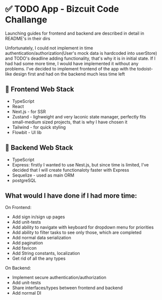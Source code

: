 # ✅ TODO App - Bizcuit Code Challange

Launching guides for frontend and backend are described in detail in README's in their dirs

Unfortunately, I could not implement in time authentication/authorization(User's mock data is hardcoded into userStore) and TODO's deadline adding functionality, that's why it is in initial state. If I had had some more time, I would have implemented it without any problems. I've decided to implement frontend of the app with the todoist-like design first and had on the backend much less time left

## 💅 Frontend Web Stack

-   TypeScript
-   React
-   Next.js - for SSR
-   Zustand - lighweight and very laconic state manager, perfectly fits small-medium sized projects, that is why I have chosen it
-   Tailwind - for quick styling
-   Flowbit - UI lib

## 🧠 Backend Web Stack

-   TypeScript
-   Express: firstly I wanted to use Nest.js, but since time is limited, I've decided that I will create functionaloty faster with Express
-   Sequelize - used as main ORM
-   postgreSQL

## What would I have done if I had more time:

On Frontend:

-   Add sign in/sign up pages
-   Add unit-tests
-   Add ability to navigate with keyboard for dropdown menu for priorities
-   Add ability to filter tasks to see only those, which are completed
-   Add normal data serialization
-   Add pagination
-   Add favicon
-   Add String constants, localization
-   Get rid of all the any types

On Backend:

-   Implement secure authentication/authorization
-   Add unit-tests
-   Share interfaces/types between frontend and backend
-   Add normal DI
